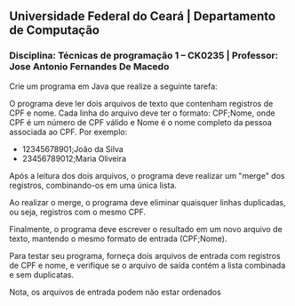## **Universidade Federal do Ceará** | **Departamento de Computação**
### **Disciplina: Técnicas de programação 1 – CK0235** | **Professor: Jose Antonio Fernandes De Macedo**

Crie um programa em Java que realize a seguinte tarefa:


O programa deve ler dois arquivos de texto que contenham registros de CPF e nome. Cada linha do arquivo deve ter o formato: CPF;Nome, onde CPF é um número de CPF válido e Nome é o nome completo da pessoa associada ao CPF. Por exemplo:


* 12345678901;João da Silva 
* 23456789012;Maria Oliveira


Após a leitura dos dois arquivos, o programa deve realizar um "merge" dos registros, combinando-os em uma única lista.


Ao realizar o merge, o programa deve eliminar quaisquer linhas duplicadas, ou seja, registros com o mesmo CPF.


Finalmente, o programa deve escrever o resultado em um novo arquivo de texto, mantendo o mesmo formato de entrada (CPF;Nome).

Para testar seu programa, forneça dois arquivos de entrada com registros de CPF e nome, e verifique se o arquivo de saída contém a lista combinada e sem duplicatas.

Nota, os arquivos de entrada podem não estar ordenados